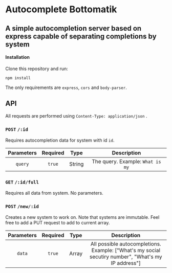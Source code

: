 # Autocomplete Bottomatik
## A simple autocompletion server based on express capable of separating completions by system

#### Installation
Clone this repository and run:

`npm install`

The only requirements are `express`, `cors` and `body-parser`.

## API

All requests are performed using `Content-Type: application/json` .

### `POST` `/:id`

Requires autocompletion data for system with id `id`.

| Parameters | Required | Type |Description |
|:----------:|:--------:|:----:|:----------:|
| `query` | `true` | String | The query. Example: `What is my` |


### `GET` `/:id/full`

Requires all data from system. No parameters.

### `POST` `/new/:id`

Creates a new system to work on.
Note that systems are immutable. Feel free to add a PUT request to add to current array.

| Parameters | Required | Type |Description |
|:----------:|:--------:|:----:|:----------:|
| `data` | `true` | Array | All possible autocompletions. Example: ["What's my social secutiry number", "What's my IP address"]|

